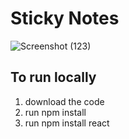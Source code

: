 # Sticky Notes
![Screenshot (123)](https://user-images.githubusercontent.com/76557549/192878014-ea4f5b34-9ba3-45fd-9c8d-b6c11e94304d.png)
## To run locally
1. download the code
2. run npm install
3. run npm install react
